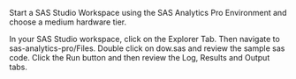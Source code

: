 Start a SAS Studio Workspace using the SAS Analytics Pro Environment and choose a medium hardware tier.

In your SAS Studio workspace, click on the Explorer Tab. Then navigate to sas-analytics-pro/Files. Double click on dow.sas and review the sample sas code. Click the Run button and then review the Log, Results and Output tabs.
